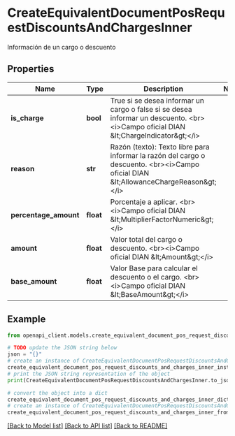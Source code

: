 # CreateEquivalentDocumentPosRequestDiscountsAndChargesInner

Información de un cargo o descuento

## Properties

Name | Type | Description | Notes
------------ | ------------- | ------------- | -------------
**is_charge** | **bool** | True si se desea informar un cargo o false si se desea informar un descuento. &lt;br&gt;&lt;i&gt;Campo oficial DIAN &amp;lt;ChargeIndicator&amp;gt;&lt;/i&gt; | 
**reason** | **str** | Razón (texto): Texto libre para informar la razón del cargo o descuento. &lt;br&gt;&lt;i&gt;Campo oficial DIAN &amp;lt;AllowanceChargeReason&amp;gt;&lt;/i&gt; | 
**percentage_amount** | **float** | Porcentaje a aplicar. &lt;br&gt;&lt;i&gt;Campo oficial DIAN &amp;lt;MultiplierFactorNumeric&amp;gt;&lt;/i&gt; | 
**amount** | **float** | Valor total del cargo o descuento. &lt;br&gt;&lt;i&gt;Campo oficial DIAN &amp;lt;Amount&amp;gt;&lt;/i&gt; | 
**base_amount** | **float** | Valor Base para calcular el descuento o el cargo. &lt;br&gt;&lt;i&gt;Campo oficial DIAN &amp;lt;BaseAmount&amp;gt;&lt;/i&gt; | 

## Example

```python
from openapi_client.models.create_equivalent_document_pos_request_discounts_and_charges_inner import CreateEquivalentDocumentPosRequestDiscountsAndChargesInner

# TODO update the JSON string below
json = "{}"
# create an instance of CreateEquivalentDocumentPosRequestDiscountsAndChargesInner from a JSON string
create_equivalent_document_pos_request_discounts_and_charges_inner_instance = CreateEquivalentDocumentPosRequestDiscountsAndChargesInner.from_json(json)
# print the JSON string representation of the object
print(CreateEquivalentDocumentPosRequestDiscountsAndChargesInner.to_json())

# convert the object into a dict
create_equivalent_document_pos_request_discounts_and_charges_inner_dict = create_equivalent_document_pos_request_discounts_and_charges_inner_instance.to_dict()
# create an instance of CreateEquivalentDocumentPosRequestDiscountsAndChargesInner from a dict
create_equivalent_document_pos_request_discounts_and_charges_inner_from_dict = CreateEquivalentDocumentPosRequestDiscountsAndChargesInner.from_dict(create_equivalent_document_pos_request_discounts_and_charges_inner_dict)
```
[[Back to Model list]](../README.md#documentation-for-models) [[Back to API list]](../README.md#documentation-for-api-endpoints) [[Back to README]](../README.md)


